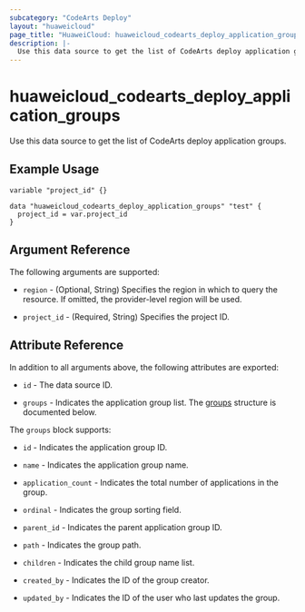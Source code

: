 ```yaml
---
subcategory: "CodeArts Deploy"
layout: "huaweicloud"
page_title: "HuaweiCloud: huaweicloud_codearts_deploy_application_groups"
description: |-
  Use this data source to get the list of CodeArts deploy application groups.
---
```


# huaweicloud_codearts_deploy_application_groups

Use this data source to get the list of CodeArts deploy application groups.

## Example Usage

```hcl
variable "project_id" {}

data "huaweicloud_codearts_deploy_application_groups" "test" {
  project_id = var.project_id
}
```

## Argument Reference

The following arguments are supported:

* `region` - (Optional, String) Specifies the region in which to query the resource.
  If omitted, the provider-level region will be used.

* `project_id` - (Required, String) Specifies the project ID.

## Attribute Reference

In addition to all arguments above, the following attributes are exported:

* `id` - The data source ID.

* `groups` - Indicates the application group list.
  The [groups](#attrblock--groups) structure is documented below.

<a name="attrblock--groups"></a>
The `groups` block supports:

* `id` - Indicates the application group ID.

* `name` - Indicates the application group name.

* `application_count` - Indicates the total number of applications in the group.

* `ordinal` - Indicates the group sorting field.

* `parent_id` - Indicates the parent application group ID.

* `path` - Indicates the group path.

* `children` - Indicates the child group name list.

* `created_by` - Indicates the ID of the group creator.

* `updated_by` - Indicates the ID of the user who last updates the group.
